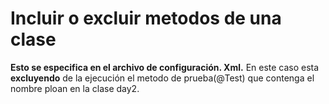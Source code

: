 Incluir o excluir metodos de una clase
========================

**Esto se especifica en el archivo de configuración. Xml.** 
En este caso esta **excluyendo** de la ejecución el metodo de prueba(@Test) que contenga el nombre ploan en la clase day2.

<test name="Test2">
		<classes>
			<class name="Selenium.TestNG.day2">
				<methods>
					<exclude name="ploan"/>
				</methods>
			</class>
			<class name="Selenium.TestNG.day3" />
		</classes>
	</test>